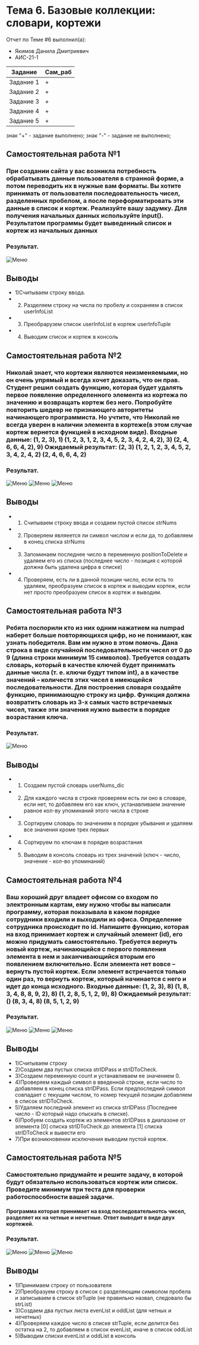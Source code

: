 # Тема 6. Базовые коллекции: словари, кортежи
Отчет по Теме #6 выполнил(а):
- Якимов Данила Дмитриевич
- АИС-21-1

| Задание | Сам_раб |
| ------ | ------ |
| Задание 1 | + |
| Задание 2 | + |
| Задание 3 | + |
| Задание 4 | + |
| Задание 5 | + |

знак "+" - задание выполнено; знак "-" - задание не выполнено;

## Самостоятельная работа №1
### При создании сайта у вас возникла потребность обрабатывать данные пользователя в странной форме, а потом переводить их в нужные вам форматы. Вы хотите принимать от пользователя последовательность чисел, разделенных пробелом, а после переформатировать эти данные в список и кортеж. Реализуйте вашу задумку. Для получения начальных данных используйте input(). Результатом программы будет выведенный список и кортеж из начальных данных

### Результат.

![Меню](https://github.com/qwedani/Software_Engineering/blob/Тема-6/pic/1.png)

## Выводы
- 1)Считываем строку ввода.
- 2) Разделяем строку на числа по пробелу и сохраняем в список userInfoList
- 3) Преобрарузем список userInfoList в кортеж userInfoTuple
- 4) Выводим список и кортеж в консоль

## Самостоятельная работа №2
### Николай знает, что кортежи являются неизменяемыми, но он очень упрямый и всегда хочет доказать, что он прав. Студент решил создать функцию, которая будет удалять первое появление определенного элемента из кортежа по значению и возвращать кортеж без него. Попробуйте повторить шедевр не признающего авторитеты начинающего программиста. Но учтите, что Николай не всегда уверен в наличии элемента в кортеже(в этом случае кортеж вернется функцией в исходном виде). Входные данные: (1, 2, 3), 1) (1, 2, 3, 1, 2, 3, 4, 5, 2, 3, 4, 2, 4, 2), 3) (2, 4, 6, 6, 4, 2), 9) Ожидаемый результат: (2, 3) (1, 2, 1, 2, 3, 4, 5, 2, 3, 4, 2, 4, 2) (2, 4, 6, 6, 4, 2)

### Результат.

![Меню](https://github.com/qwedani/Software_Engineering/blob/Тема-6/pic/2.1.png)
![Меню](https://github.com/qwedani/Software_Engineering/blob/Тема-6/pic/2.2.png)
![Меню](https://github.com/qwedani/Software_Engineering/blob/Тема-6/pic/2.3.png)

## Выводы
- 1) Считываем строку ввода и создаем пустой список strNums
- 2) Проверяем являеется ли символ числом и если да, то добавляем в конец списка strNums
- 3) Запоминаем последнее число в переменную positionToDelete и удаляем его из списка (последнее число - позиция с которой должна быть удалена цифра в списке)
- 4) Проверяем, есть ли в данной позиции число, если есть то удаляем, преобразуем список в кортеж и выводим кортеж, если нет просто преобразуем список в кортеж и выводим.


## Самостоятельная работа №3
### Ребята поспорили кто из них одним нажатием на numpad наберет больше повторяющихся цифр, но не понимают, как узнать победителя. Вам им нужно в этом помочь. Дана строка в виде случайной последовательности чисел от 0 до 9 (длина строки минимум 15 символов). Требуется создать словарь, который в качестве ключей будет принимать данные числа (т. е. ключи будут типом int), а в качестве значений – количеств этих чисел в имеющейся последовательности. Для построения словаря создайте функцию, принимающую строку из цифр. Функция должна возвратить словарь из 3-х самых часто встречаемых чисел, также эти значения нужно вывести в порядке возрастания ключа.

### Результат.

![Меню](https://github.com/qwedani/Software_Engineering/blob/Тема-6/pic/3.png)

## Выводы
- 1) Создаем пустой словарь userNums_dic
- 2) Для каждого числа в строке проверяем есть ли оно в словаре, если нет, то добавляем его как ключ, устанавливаем значение равное кол-ву упоминаний этого числа в строке
- 3) Сортируем словарь по значениям в порядке убывания и удаляем все значения кроме трех первых
- 4) Сортируем по ключам в порядке возрастания
- 5) Выводим в консоль словарь из трех значений (ключ - число,  значение - кол-во упоминаний)

## Самостоятельная работа №4
### Ваш хороший друг владеет офисом со входом по электронным картам, ему нужно чтобы вы написали программу, которая показывала в каком порядке сотрудники входили и выходили из офиса. Определение сотрудника происходит по id. Напишите функцию, которая на вход принимает кортеж и случайный элемент (id), его можно придумать самостоятельно. Требуется вернуть новый кортеж, начинающийся с первого появления элемента в нем и заканчивающийся вторым его появлением включительно. Если элемента нет вовсе – вернуть пустой кортеж. Если элемент встречается только один раз, то вернуть кортеж, который начинается с него и идет до конца исходного. Входные данные: (1, 2, 3), 8) (1, 8, 3, 4, 8, 8, 9, 2), 8) (1, 2, 8, 5, 1, 2, 9), 8) Ожидаемый результат: () (8, 3, 4, 8) (8, 5, 1, 2, 9)

### Результат.

![Меню](https://github.com/qwedani/Software_Engineering/blob/Тема-6/pic/4.1.png)
![Меню](https://github.com/qwedani/Software_Engineering/blob/Тема-6/pic/4.2.png)
![Меню](https://github.com/qwedani/Software_Engineering/blob/Тема-6/pic/4.3.png)

## Выводы
- 1)Считываем строку
- 2)Создаем два пустых списка strIDPass и strIDToCheck.
- 3)Создаем переменную count и устанавливаем ее значением 0.
- 4)Проверяем каждый символ в введенной строке, если число то добавляем в конец списка strIDPass. Если предпоследний символ совпадает с текущим числом, то номер текущей позиции добавляем в список strIDToCheck.
- 5)Удаляем последний элемент из списка strIDPass (Последнее число - ID который надо отыскать в списке).
- 6)Пробуем создать кортеж из элементов strIDPass в диапазоне от элемента [0] списка strIDToCheck до элемента [1] списка strIDToCheck и вывести его
- 7)При возникновении исключения выводим пустой кортеж.

## Самостоятельная работа №5
### Самостоятельно придумайте и решите задачу, в которой будут обязательно использоваться кортеж или список. Проведите минимум три теста для проверки работоспособности вашей задачи.
#### Программа которая принимает на вход последовательнотсь чисел, разделяет их на четные и нечетные. Ответ выводит в виде двух кортежей.
### Результат.

![Меню](https://github.com/qwedani/Software_Engineering/blob/Тема-6/pic/5.1.png)
![Меню](https://github.com/qwedani/Software_Engineering/blob/Тема-6/pic/5.2.png)
![Меню](https://github.com/qwedani/Software_Engineering/blob/Тема-6/pic/5.3.png)

## Выводы
- 1)Принимаем строку от пользователя
- 2)Преобразуем строку в список с разделяющим символом пробела и записываем в список strTuple (не правильно назвал, следовало бы strList)
- 3)Создаем два пустых листа evenList и oddList (для четных и нечетных)
- 4)Проверяем каждое число в списке strTuple, если делится без остатка на 2, то добавляем в список evenList, иначе в список oddList
- 5)Выводим списки evenList и oddList в консоль

